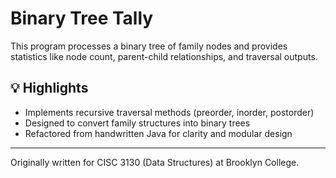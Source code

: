 # Binary Tree Tally

This program processes a binary tree of family nodes and provides statistics like node count, parent-child relationships, and traversal outputs.

## 💡 Highlights
- Implements recursive traversal methods (preorder, inorder, postorder)
- Designed to convert family structures into binary trees
- Refactored from handwritten Java for clarity and modular design

---
Originally written for CISC 3130 (Data Structures) at Brooklyn College.
